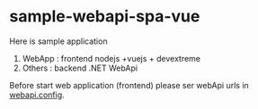 # sample-webapi-spa-vue
Here is sample application
1)  WebApp : frontend  nodejs +vuejs + devextreme
2)  Others : backend   .NET WebApi

Before start web application (frontend) please ser webApi urls in [webapi.config](WebApp/src/webapi.config.js).
